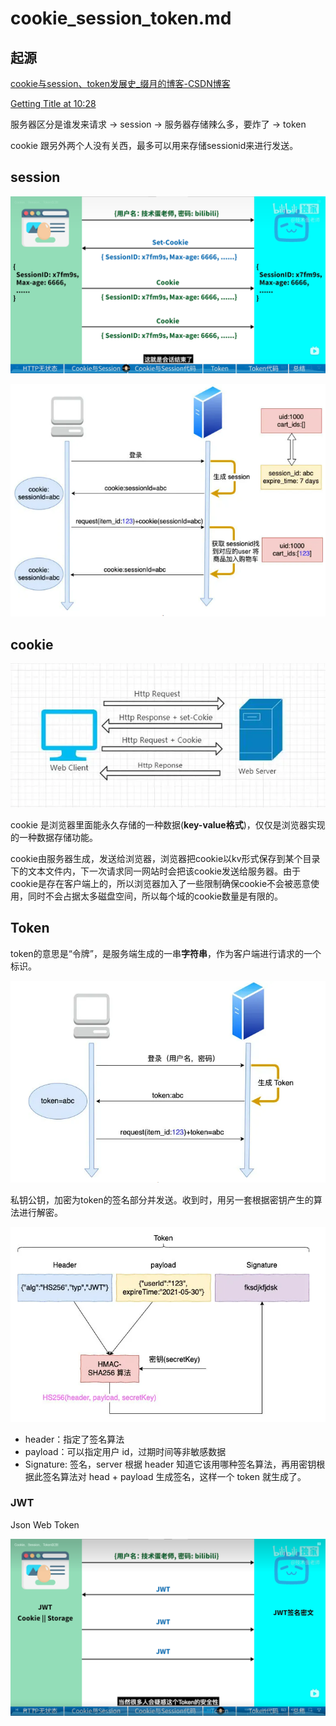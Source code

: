# cookie_session_token.md

## 起源
[cookie与session、token发展史_缀月的博客-CSDN博客](https://blog.csdn.net/weixin_50209879/article/details/128959880)

[Getting Title at 10:28](https://baijiahao.baidu.com/s?id=1705430412910145531&wfr=spider&for=pc)

服务器区分是谁发来请求 -> session -> 服务器存储辣么多，要炸了 -> token

cookie 跟另外两个人没有关西，最多可以用来存储sessionid来进行发送。

## session
![](../2023-02-18-01-09-00.png)

![](../2023-02-18-01-19-44.png)

## cookie
![](../2023-02-18-01-17-47.png)

cookie 是浏览器里面能永久存储的一种数据(**key-value格式**)，仅仅是浏览器实现的一种数据存储功能。

cookie由服务器生成，发送给浏览器，浏览器把cookie以kv形式保存到某个目录下的文本文件内，下一次请求同一网站时会把该cookie发送给服务器。由于cookie是存在客户端上的，所以浏览器加入了一些限制确保cookie不会被恶意使用，同时不会占据太多磁盘空间，所以每个域的cookie数量是有限的。

## Token
token的意思是“令牌”，是服务端生成的一串**字符串**，作为客户端进行请求的一个标识。

![](../2023-02-18-01-20-45.png)

私钥公钥，加密为token的签名部分并发送。收到时，用另一套根据密钥产生的算法进行解密。

![](../2023-02-18-01-24-46.png)

* header：指定了签名算法
* payload：可以指定用户 id，过期时间等非敏感数据
* Signature: 签名，server 根据 header 知道它该用哪种签名算法，再用密钥根据此签名算法对 head + payload 生成签名，这样一个 token 就生成了。

### JWT
Json Web Token

![](../2023-02-18-01-21-12.png)
